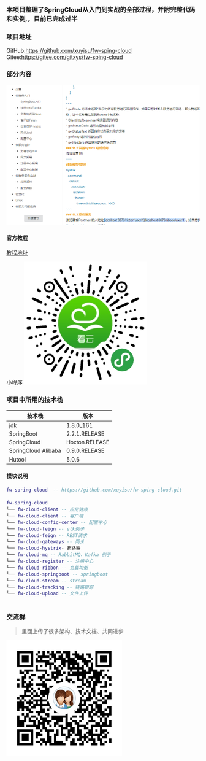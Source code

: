  ### 本项目整理了SpringCloud从入门到实战的全部过程，并附完整代码和实例,，目前已完成过半
 
 ### 项目地址
 GitHub:https://github.com/xuyisu/fw-sping-cloud
 Gitee:https://gitee.com/gitxys/fw-sping-cloud
 
 ### 部分内容
 ![](images/imagesdoc.png)
 
 #### 官方教程
 [教程地址](https://www.kancloud.cn/xuyisu/springcloud_springboot)
 
 小程序
 ![](images/小程序.png)
 
 
 ### 项目中所用的技术栈
 |  技术栈   |  版本 |
 | --- | --- |
 |  jdk |   1.8.0_161  |
 |  SpringBoot   | 2.2.1.RELEASE   |
 |  SpringCloud   | Hoxton.RELEASE   |
 |  SpringCloud Alibaba   | 0.9.0.RELEASE   |
 |  Hutool   | 5.0.6   |
 
#### 模块说明
```lua
fw-spring-cloud  -- https://github.com/xuyisu/fw-sping-cloud.git

fw-spring-cloud
└── fw-cloud-client -- 应用健康 
└── fw-cloud-client -- 客户端 
└── fw-cloud-config-center -- 配置中心 
└── fw-cloud-feign -- elk例子 
└── fw-cloud-feign -- REST请求 
└── fw-cloud-gateways -- 网关
└── fw-cloud-hystrix- 断路器
└── fw-cloud-mq -- RabbitMQ、Kafka 例子
└── fw-cloud-register -- 注册中心
└── fw-cloud-ribbon -- 负载均衡
└── fw-cloud-springboot -- springboot
└── fw-cloud-stream -- stream
└── fw-cloud-tracking -- 链路跟踪
└── fw-cloud-upload -- 文件上传
 	 
```




### 交流群
>里面上传了很多架构、技术文档、共同进步

![](images/security技术交流群二维码.png)

